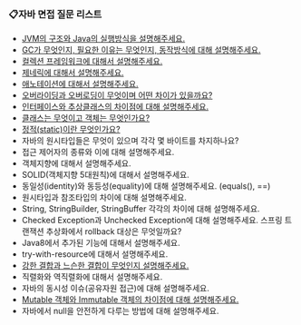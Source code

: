 ### 📋자바 면접 질문 리스트

- [JVM의 구조와 Java의 실행방식을 설명해주세요.](https://github.com/corrvax/ComputerScienceStudy/blob/main/java/JVM%20%EA%B5%AC%EC%A1%B0%EC%99%80%20Java%20%EC%8B%A4%ED%96%89%EA%B3%BC%EC%A0%95.md)
- [GC가 무엇인지, 필요한 이유는 무엇인지, 동작방식에 대해 설명해주세요.]()
- [컬렉션 프레임워크에 대해서 설명해주세요.]()
- [제네릭에 대해서 설명해주세요.]()
- [애노테이션에 대해서 설명해주세요.]()
- [오버라이딩과 오버로딩이 무엇이며 어떤 차이가 있을까요?](https://github.com/corrvax/ComputerScienceStudy/blob/main/java/%EC%98%A4%EB%B2%84%EB%9D%BC%EC%9D%B4%EB%94%A9%EA%B3%BC%20%EC%98%A4%EB%B2%84%EB%A1%9C%EB%94%A9%20%EC%B0%A8%EC%9D%B4.md)
- [인터페이스와 추상클래스의 차이점에 대해 설명해주세요.]()
- [클래스는 무엇이고 객체는 무엇인가요?]()
- [정적(static)이란 무엇인가요?]()
- 자바의 원시타입들은 무엇이 있으며 각각 몇 바이트를 차지하나요?
- 접근 제어자의 종류와 이에 대해 설명해주세요.
- 객체지향에 대해서 설명해주세요.
- SOLID(객체지향 5대원칙)에 대해서 설명해주세요.
- 동일성(identity)와 동등성(equality)에 대해 설명해주세요. (equals(), ==)
- 원시타입과 참조타입의 차이에 대해 설명해주세요.
- String, StringBuilder, StringBuffer 각각의 차이에 대해 설명해주세요.
- Checked Exception과 Unchecked Exception에 대해 설명해주세요. 스프링 트랜잭션 추상화에서 rollback 대상은 무엇일까요?
- Java8에서 추가된 기능에 대해서 설명해주세요.
- try-with-resource에 대해서 설명해주세요.
- [강한 결합과 느슨한 결합이 무엇인지 설명해주세요.](https://github.com/corrvax/ComputerScienceStudy/blob/main/java/%EA%B0%95%ED%95%9C%EA%B2%B0%ED%95%A9%EA%B3%BC%20%EB%8A%90%EC%8A%A8%ED%95%9C%EA%B2%B0%ED%95%A9.md)
- 직렬화와 역직렬화에 대해서 설명해주세요.
- 자바의 동시성 이슈(공유자원 접근)에 대해 설명해주세요.
- [Mutable 객체와 Immutable 객체의 차이점에 대해 설명해주세요.](https://github.com/corrvax/ComputerScienceStudy/blob/main/java/mutableAndImmutable.md)
- 자바에서 null을 안전하게 다루는 방법에 대해 설명해주세요.

